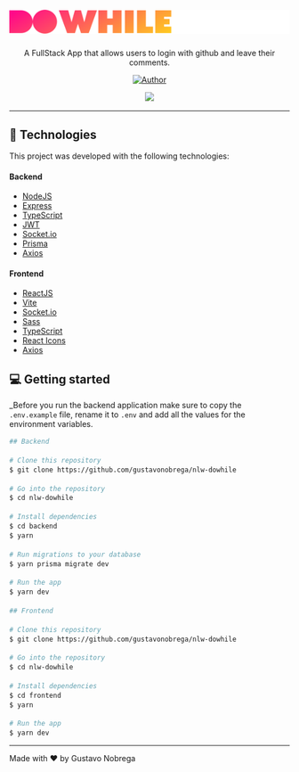 <h1 align="center" >
  <br>
    <img src="frontend/src/assets/logo.svg" alt="DoWhile2021">
  <br>
</h1>

<p align="center">
  A FullStack App that allows users to login with github and leave their comments.
</p>

<p align="center">
   <a href="https://github.com/gustavonobrega">
    <img src="https://img.shields.io/badge/author-gustavonobrega-yellow" alt="Author">
   </a>
</p>

<p align="center">
  <img src="https://user-images.githubusercontent.com/19847359/138964197-f1fdf182-bb6f-4344-8e09-151db32cc01d.gif">
</p>

<hr />

## 🚀 Technologies

This project was developed with the following technologies:

#### **Backend**

- [NodeJS](https://nodejs.org/en/)
- [Express](https://expressjs.com/pt-br/)
- [TypeScript](https://www.typescriptlang.org/)
- [JWT](https://jwt.io/)
- [Socket.io](https://socket.io/)
- [Prisma](https://www.prisma.io/)
- [Axios](https://github.com/axios/axios)

#### **Frontend** 

- [ReactJS](https://reactjs.org/)
- [Vite](https://vitejs.dev/)
- [Socket.io](https://socket.io/)
- [Sass](https://sass-lang.com/)
- [TypeScript](https://www.typescriptlang.org/)
- [React Icons](https://react-icons.netlify.com/#/)
- [Axios](https://github.com/axios/axios)


## 💻  Getting started

_Before you run the backend application make sure to copy the `.env.example` file, rename it to `.env` and add all the values for the environment variables.

```bash
## Backend

# Clone this repository
$ git clone https://github.com/gustavonobrega/nlw-dowhile

# Go into the repository
$ cd nlw-dowhile

# Install dependencies
$ cd backend
$ yarn

# Run migrations to your database
$ yarn prisma migrate dev

# Run the app
$ yarn dev

## Frontend

# Clone this repository
$ git clone https://github.com/gustavonobrega/nlw-dowhile

# Go into the repository
$ cd nlw-dowhile

# Install dependencies
$ cd frontend
$ yarn

# Run the app
$ yarn dev
```

---

Made with ♥ by Gustavo Nobrega